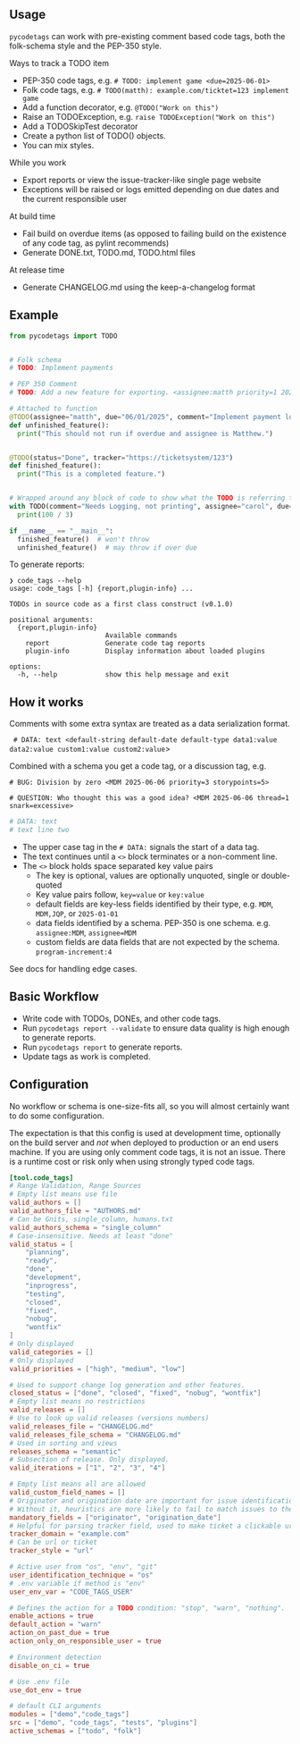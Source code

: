 ## Usage

`pycodetags` can work with pre-existing comment based code tags, both the folk-schema style and the PEP-350 style.

Ways to track a TODO item

- PEP-350 code tags, e.g. `# TODO: implement game <due=2025-06-01>`
- Folk code tags, e.g. `# TODO(matth): example.com/ticktet=123 implement game`
- Add a function decorator, e.g. `@TODO("Work on this")`
- Raise an TODOException, e.g. `raise TODOException("Work on this")`
- Add a TODOSkipTest decorator
- Create a python list of TODO() objects.
- You can mix styles.

While you work
- Export reports or view the issue-tracker-like single page website
- Exceptions will be raised or logs emitted depending on due dates and the current responsible user

At build time

- Fail build on overdue items (as opposed to failing build on the existence of any code tag, as pylint recommends)
- Generate DONE.txt, TODO.md, TODO.html files

At release time

- Generate CHANGELOG.md using the keep-a-changelog format

## Example

```python
from pycodetags import TODO


# Folk schema
# TODO: Implement payments

# PEP 350 Comment
# TODO: Add a new feature for exporting. <assignee:matth priority=1 2025-06-15>

# Attached to function
@TODO(assignee="matth", due="06/01/2025", comment="Implement payment logic")
def unfinished_feature():
  print("This should not run if overdue and assignee is Matthew.")


@TODO(status="Done", tracker="https://ticketsystem/123")
def finished_feature():
  print("This is a completed feature.")


# Wrapped around any block of code to show what the TODO is referring to
with TODO(comment="Needs Logging, not printing", assignee="carol", due="2025-07-01"):
  print(100 / 3)

if __name__ == "__main__":
  finished_feature()  # won't throw
  unfinished_feature()  # may throw if over due
```

To generate reports:

```text
❯ code_tags --help
usage: code_tags [-h] {report,plugin-info} ...

TODOs in source code as a first class construct (v0.1.0)

positional arguments:
  {report,plugin-info}
                        Available commands
    report              Generate code tag reports
    plugin-info         Display information about loaded plugins
 
options:
  -h, --help            show this help message and exit
```

## How it works
Comments with some extra syntax are treated as a data serialization format.

` # DATA: text <default-string default-date default-type data1:value data2:value custom1:value custom2:value`>

Combined with a schema you get a code tag, or a discussion tag, e.g.

`# BUG: Division by zero <MDM 2025-06-06 priority=3 storypoints=5>`

`# QUESTION: Who thought this was a good idea? <MDM 2025-06-06 thread=1 snark=excessive>`

```python
# DATA: text
# text line two
```

- The upper case tag in the `# DATA:` signals the start of a data tag.
- The text continues until a `<>` block terminates or a non-comment line.
- The `<>` block holds space separated key value pairs
  - The key is optional, values are optionally unquoted, single or double-quoted
  - Key value pairs follow, `key=value` or `key:value`
  - default fields are key-less fields identified by their type, e.g. `MDM`, `MDM,JQP`, or `2025-01-01`
  - data fields identified by a schema. PEP-350 is one schema. e.g. `assignee:MDM`, `assignee=MDM`
  - custom fields are data fields that are not expected by the schema. `program-increment:4`

See docs for handling edge cases.

## Basic Workflow

- Write code with TODOs, DONEs, and other code tags.
- Run `pycodetags report --validate` to ensure data quality is high enough to generate reports.
- Run `pycodetags report` to generate reports.
- Update tags as work is completed.

## Configuration

No workflow or schema is one-size-fits all, so you will almost certainly want to do some configuration.

The expectation is that this config is used at development time, optionally on the build server and *not* when
deployed to production or an end users machine. If you are using only comment code tags, it is not an issue. There
is a runtime cost or risk only when using strongly typed code tags.

```toml
[tool.code_tags]
# Range Validation, Range Sources
# Empty list means use file
valid_authors = []
valid_authors_file = "AUTHORS.md"
# Can be Gnits, single_column, humans.txt
valid_authors_schema = "single_column"
# Case-insensitive. Needs at least "done"
valid_status = [
    "planning",
    "ready",
    "done",
    "development",
    "inprogress",
    "testing",
    "closed",
    "fixed",
    "nobug",
    "wontfix"
]
# Only displayed
valid_categories = []
# Only displayed
valid_priorities = ["high", "medium", "low"]

# Used to support change log generation and other features.
closed_status = ["done", "closed", "fixed", "nobug", "wontfix"]
# Empty list means no restrictions
valid_releases = []
# Use to look up valid releases (versions numbers)
valid_releases_file = "CHANGELOG.md"
valid_releases_file_schema = "CHANGELOG.md"
# Used in sorting and views
releases_schema = "semantic"
# Subsection of release. Only displayed.
valid_iterations = ["1", "2", "3", "4"]

# Empty list means all are allowed
valid_custom_field_names = []
# Originator and origination date are important for issue identification
# Without it, heuristics are more likely to fail to match issues to their counterpart in git history
mandatory_fields = ["originator", "origination_date"]
# Helpful for parsing tracker field, used to make ticket a clickable url
tracker_domain = "example.com"
# Can be url or ticket
tracker_style = "url"

# Active user from "os", "env", "git"
user_identification_technique = "os"
# .env variable if method is "env"
user_env_var = "CODE_TAGS_USER"

# Defines the action for a TODO condition: "stop", "warn", "nothing".
enable_actions = true
default_action = "warn"
action_on_past_due = true
action_only_on_responsible_user = true

# Environment detection
disable_on_ci = true

# Use .env file
use_dot_env = true

# default CLI arguments
modules = ["demo","code_tags"]
src = ["demo", "code_tags", "tests", "plugins"]
active_schemas = ["todo", "folk"]
```
